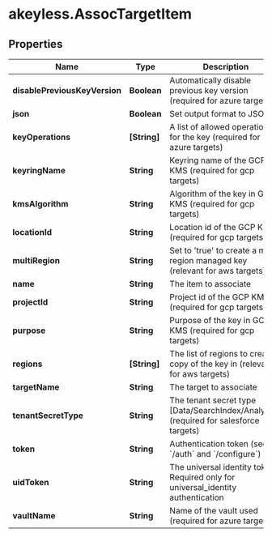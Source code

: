 # akeyless.AssocTargetItem

## Properties

Name | Type | Description | Notes
------------ | ------------- | ------------- | -------------
**disablePreviousKeyVersion** | **Boolean** | Automatically disable previous key version (required for azure targets) | [optional] 
**json** | **Boolean** | Set output format to JSON | [optional] 
**keyOperations** | **[String]** | A list of allowed operations for the key (required for azure targets) | [optional] 
**keyringName** | **String** | Keyring name of the GCP KMS (required for gcp targets) | [optional] 
**kmsAlgorithm** | **String** | Algorithm of the key in GCP KMS (required for gcp targets) | [optional] 
**locationId** | **String** | Location id of the GCP KMS (required for gcp targets) | [optional] 
**multiRegion** | **String** | Set to &#39;true&#39; to create a multi region managed key (relevant for aws targets) | [optional] [default to &#39;false&#39;]
**name** | **String** | The item to associate | 
**projectId** | **String** | Project id of the GCP KMS (required for gcp targets) | [optional] 
**purpose** | **String** | Purpose of the key in GCP KMS (required for gcp targets) | [optional] 
**regions** | **[String]** | The list of regions to create a copy of the key in (relevant for aws targets) | [optional] 
**targetName** | **String** | The target to associate | 
**tenantSecretType** | **String** | The tenant secret type [Data/SearchIndex/Analytics] (required for salesforce targets) | [optional] 
**token** | **String** | Authentication token (see &#x60;/auth&#x60; and &#x60;/configure&#x60;) | [optional] 
**uidToken** | **String** | The universal identity token, Required only for universal_identity authentication | [optional] 
**vaultName** | **String** | Name of the vault used (required for azure targets) | [optional] 


